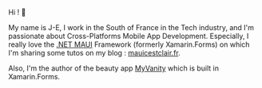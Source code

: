 Hi ! 👋 

My name is J-E, I work in the South of France in the Tech industry, and I'm passionate about Cross-Platforms Mobile App Development.
Especially, I really love the [.NET MAUI](https://learn.microsoft.com/en-us/dotnet/maui/what-is-maui) Framework (formerly Xamarin.Forms) on which I'm sharing some tutos on my blog : [mauicestclair.fr](https://www.mauicestclair.fr).

Also, I'm the author of the beauty app [MyVanity](https://en.myvanity-app.com) which is built in Xamarin.Forms.

